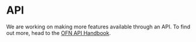 # API

We are working on making more features available through an API. To find out more, head to the [OFN API Handbook](https://ofn-user-guide.gitbook.io/ofn-api-handbook/).
